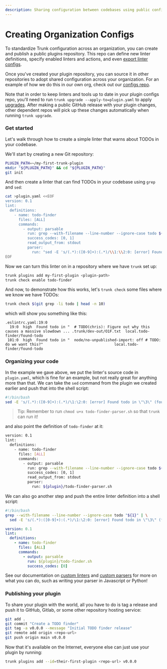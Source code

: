 ```yaml
---
description: Sharing configuration between codebases using public config repos
---
```


# Creating Organization Configs

To standardize Trunk configuration across an organization, you can create and publish a public plugins repository. This repo can define new linter definitions, specify enabled linters and actions, and even [export linter configs](exported-configs.md).

Once you've created your plugin repository, you can source it in other repositories to adopt shared configuration across your organization. For an example of how we do this in our own org, check out our [configs repo](https://github.com/trunk-io/configs).

Note that in order to keep linters and tools up to date in your plugin configs repo, you'll need to run `trunk upgrade --apply-to=plugin.yaml` to apply [upgrades](../cli/upgrade.md#plugin-repos-and-user.yaml). After making a public GitHub release with your plugin changes, other dependent repos will pick up these changes automatically when running `trunk upgrade`.

### Get started

Let's walk through how to create a simple linter that warns about TODOs in your codebase.

We'll start by creating a new Git repository:

```bash
PLUGIN_PATH=~/my-first-trunk-plugin
mkdir "${PLUGIN_PATH}" && cd "${PLUGIN_PATH}"
git init
```

And then create a linter that can find TODOs in your codebase using `grep` and `sed`:

```bash
cat >plugin.yaml <<EOF
version: 0.1
lint:
  definitions:
    - name: todo-finder
      files: [ALL]
      commands:
        - output: parsable
          run: grep --with-filename --line-number --ignore-case todo ${target}
          success_codes: [0, 1]
          read_output_from: stdout
          parser:
            run: "sed -E 's/(.*):([0-9]+):(.*)/\\1:\\2:0: [error] Found todo in \"\\3\" (found-todo)/'"
EOF
```

Now we can turn this linter on in a repository where we have `trunk` set up:

```bash
trunk plugins add my-first-plugin <plugin-path>
trunk check enable todo-finder
```

And now, to demonstrate how this works, let's `trunk check` some files where we know we have TODOs:

```bash
trunk check $(git grep -li todo | head -n 10)
```

which will show you something like this:

```log
.eslintrc.yaml:19:0
  19:0  high  Found todo in "  # TODO(chris): Figure out why this causes a massive slowdown ... .trunk/dev-out/O1F.txt  local.todo-finder/found-todo
 101:0  high  Found todo in "  node/no-unpublished-import: off # TODO: do we want this?"                                local.todo-finder/found-todo
```

### Organizing your code

In the example we gave above, we put the linter's source code in `plugin.yaml`, which is fine for an example, but not really great for anything more than that. We can take the `sed` command from the plugin we created earlier and push that into the shell script:

```bash
#!/bin/bash
sed -E 's/(.*):([0-9]+):(.*)/\1:\2:0: [error] Found todo in \"\3\" (found-todo)/'"
```

> Tip: Remember to run `chmod u+x todo-finder-parser.sh` so that `trunk` can run it!

and also point the definition of `todo-finder` at it:

```bash
version: 0.1
lint:
  definitions:
    - name: todo-finder
      files: [ALL]
      commands:
        - output: parsable
          run: grep --with-filename --line-number --ignore-case todo ${target}
          success_codes: [0, 1]
          read_output_from: stdout
          parser:
            run: ${plugin}/todo-finder-parser.sh
```

We can also go another step and push the entire linter definition into a shell script:

```bash
#!/bin/bash
grep --with-filename --line-number --ignore-case todo "${1}" | \
  sed -E 's/(.*):([0-9]+):(.*)/\1:\2:0: [error] Found todo in \"\3\" (found-todo)/'"
```

```yaml
version: 0.1
lint:
  definitions:
    - name: todo-finder
      files: [ALL]
      commands:
        - output: parsable
          run: ${plugin}/todo-finder.sh
          success_codes: [0]
```

See our documentation on [custom linters](../../configuration/custom-linters/) and [custom parsers](../../configuration/custom-linters/custom-parsers.md) for more on what you can do, such as writing your parser in Javascript or Python!

### Publishing your plugin

To share your plugin with the world, all you have to do is tag a release and push it to GitHub, Gitlab, or some other repository hosting service:

```bash
git add .
git commit "Create a TODO finder"
git tag -a v0.0.0 --message "Initial TODO finder release"
git remote add origin <repo-url>
git push origin main v0.0.0
```

Now that it's available on the Internet, everyone else can just use your plugin by running:

```bash
trunk plugins add --id=their-first-plugin <repo-url> v0.0.0
```
